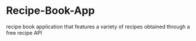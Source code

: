 # Recipe-Book-App
recipe book application that features a variety of recipes obtained through a free recipe API
